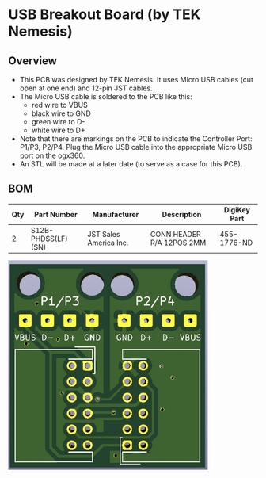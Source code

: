 # USB Breakout Board (by TEK Nemesis)

## Overview

* This PCB was designed by TEK Nemesis. It uses Micro USB cables (cut open at one end) and 12-pin JST cables.
* The Micro USB cable is soldered to the PCB like this:
  - red wire to VBUS
  - black wire to GND
  - green wire to D-
  - white wire to D+
* Note that there are markings on the PCB to indicate the Controller Port:  P1/P3, P2/P4.  Plug the Micro USB cable into the appropriate Micro USB port on the ogx360.
* An STL will be made at a later date (to serve as a case for this PCB).

## BOM

| Qty | Part Number             | Manufacturer              | Description                        | DigiKey Part        |
|-----|-------------------------|---------------------------|------------------------------------|---------------------|
| 2   | S12B-PHDSS(LF)(SN)      | JST Sales America Inc.    | CONN HEADER R/A 12POS 2MM          | 	455-1776-ND        |

<img src="./Images/PCB.jpg" width="80%"/> 

